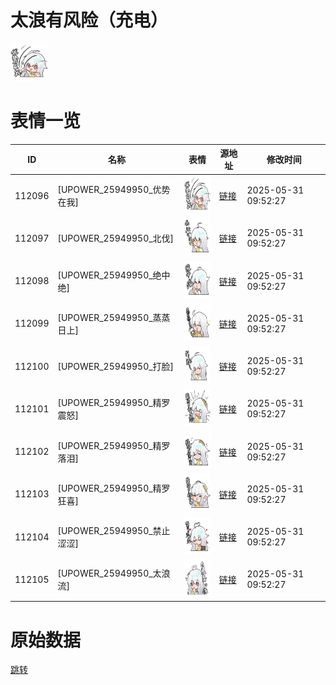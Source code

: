 # 太浪有风险（充电）

<img src="./cover.png" height="60" alt="cover" />

# 表情一览

|ID|名称|表情|源地址|修改时间|
|----|----|----|----|----|
|112096|[UPOWER_25949950_优势在我]|<img src="./pic/112096_%5BUPOWER_25949950_优势在我%5D.png" height="60" alt="优势在我"/>|[链接](https://i0.hdslb.com/bfs/garb/1a4b0bbd922cb91c8df361a894e4383d42d7b1f9.png)|2025-05-31 09:52:27|
|112097|[UPOWER_25949950_北伐]|<img src="./pic/112097_%5BUPOWER_25949950_北伐%5D.png" height="60" alt="北伐"/>|[链接](https://i0.hdslb.com/bfs/garb/739cc33e00757ea9fa351f5649f4cbb83f43bb90.png)|2025-05-31 09:52:27|
|112098|[UPOWER_25949950_绝中绝]|<img src="./pic/112098_%5BUPOWER_25949950_绝中绝%5D.png" height="60" alt="绝中绝"/>|[链接](https://i0.hdslb.com/bfs/garb/84431c82f5d7a0d73f2289364b02b8f5e8285ecc.png)|2025-05-31 09:52:27|
|112099|[UPOWER_25949950_蒸蒸日上]|<img src="./pic/112099_%5BUPOWER_25949950_蒸蒸日上%5D.png" height="60" alt="蒸蒸日上"/>|[链接](https://i0.hdslb.com/bfs/garb/f26af9ebc24b398f66b5b5a325b7bad50e6048c4.png)|2025-05-31 09:52:27|
|112100|[UPOWER_25949950_打脸]|<img src="./pic/112100_%5BUPOWER_25949950_打脸%5D.png" height="60" alt="打脸"/>|[链接](https://i0.hdslb.com/bfs/garb/57004fe2f9aab8267b1978b54a2e58d7416f157e.png)|2025-05-31 09:52:27|
|112101|[UPOWER_25949950_精罗震怒]|<img src="./pic/112101_%5BUPOWER_25949950_精罗震怒%5D.png" height="60" alt="精罗震怒"/>|[链接](https://i0.hdslb.com/bfs/garb/d5d63e894bd9e14530266cbbb209ea88ee0d7d52.png)|2025-05-31 09:52:27|
|112102|[UPOWER_25949950_精罗落泪]|<img src="./pic/112102_%5BUPOWER_25949950_精罗落泪%5D.png" height="60" alt="精罗落泪"/>|[链接](https://i0.hdslb.com/bfs/garb/ff925d821bf5bfeecb26289974c8e62b5a6d55cd.png)|2025-05-31 09:52:27|
|112103|[UPOWER_25949950_精罗狂喜]|<img src="./pic/112103_%5BUPOWER_25949950_精罗狂喜%5D.png" height="60" alt="精罗狂喜"/>|[链接](https://i0.hdslb.com/bfs/garb/94efa5f25b4002b7339f42fcc22be93095d1598c.png)|2025-05-31 09:52:27|
|112104|[UPOWER_25949950_禁止涩涩]|<img src="./pic/112104_%5BUPOWER_25949950_禁止涩涩%5D.png" height="60" alt="禁止涩涩"/>|[链接](https://i0.hdslb.com/bfs/garb/a3b3d1f210695c4d6a643f319097bd195f1a1705.png)|2025-05-31 09:52:27|
|112105|[UPOWER_25949950_太浪流]|<img src="./pic/112105_%5BUPOWER_25949950_太浪流%5D.png" height="60" alt="太浪流"/>|[链接](https://i0.hdslb.com/bfs/garb/d8157733bee93b1c4e1fcdf07ca77fc5c2a818a1.png)|2025-05-31 09:52:27|

# 原始数据

[跳转](./raw.json)

